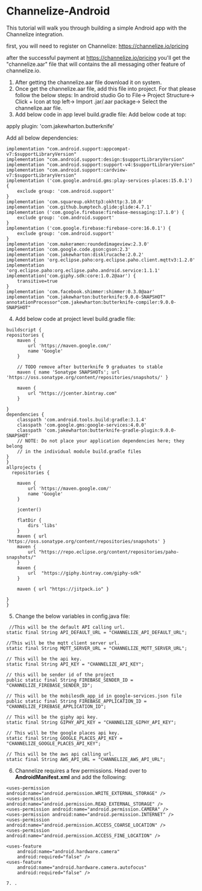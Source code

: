 # Channelize-Android
 This tutorial will walk you through building a simple Android app with the Channelize integration.
 
 first, you will need to register on Channelize: https://channelize.io/pricing

 after the successful payment at https://channelize.io/pricing you'll get the "channelize.aar" file that will contains the all
 messaging other feature of channelize.io.

 1. After getting the channelize.aar file download it on system.
 2. Once get the channelize.aar file, add this file into project. For that please follow the below steps:
 In android studio Go to File-> Project Structure-> Click + Icon at top left-> Import .jar/.aar package-> Select the channelize.aar
 file.
 3. Add below code in app level build.gradle file:
Add below code at top:

apply plugin: 'com.jakewharton.butterknife'

Add all below dependencies:

    implementation "com.android.support:appcompat-v7:$supportLibraryVersion"
    implementation "com.android.support:design:$supportLibraryVersion"
    implementation "com.android.support:support-v4:$supportLibraryVersion"
    implementation "com.android.support:cardview-v7:$supportLibraryVersion"
    implementation ('com.google.android.gms:play-services-places:15.0.1') {
        exclude group: 'com.android.support'
    }
    implementation 'com.squareup.okhttp3:okhttp:3.10.0'
    implementation 'com.github.bumptech.glide:glide:4.7.1'
    implementation ('com.google.firebase:firebase-messaging:17.1.0') {
        exclude group: 'com.android.support'
    }
    implementation ('com.google.firebase:firebase-core:16.0.1') {
        exclude group: 'com.android.support'
    }
    implementation 'com.makeramen:roundedimageview:2.3.0'
    implementation 'com.google.code.gson:gson:2.3'
    implementation 'com.jakewharton:disklrucache:2.0.2'
    implementation 'org.eclipse.paho:org.eclipse.paho.client.mqttv3:1.2.0'
    implementation 'org.eclipse.paho:org.eclipse.paho.android.service:1.1.1'
    implementation('com.giphy.sdk:core:1.0.2@aar') {
        transitive=true
    }
    implementation 'com.facebook.shimmer:shimmer:0.3.0@aar'
    implementation "com.jakewharton:butterknife:9.0.0-SNAPSHOT"
    annotationProcessor"com.jakewharton:butterknife-compiler:9.0.0-SNAPSHOT"
    
   4. Add below code at project level build.gradle file:
    
    buildscript {
    repositories {
        maven {
            url 'https://maven.google.com/'
            name 'Google'
        }

        // TODO remove after butterknife 9 graduates to stable
        maven { name 'Sonatype SNAPSHOTs'; url 'https://oss.sonatype.org/content/repositories/snapshots/' }

        maven {
            url "https://jcenter.bintray.com"
        }

    }
    dependencies {
        classpath 'com.android.tools.build:gradle:3.1.4'
        classpath 'com.google.gms:google-services:4.0.0'
        classpath 'com.jakewharton:butterknife-gradle-plugin:9.0.0-SNAPSHOT'
        // NOTE: Do not place your application dependencies here; they belong
        // in the individual module build.gradle files
    }
    }
    allprojects {
      repositories {
    
        maven {
            url 'https://maven.google.com/'
            name 'Google'
        }
        
        jcenter()

        flatDir {
            dirs 'libs'
        }
        maven { url 'https://oss.sonatype.org/content/repositories/snapshots' }
        maven {
            url "https://repo.eclipse.org/content/repositories/paho-snapshots/"
        }
        maven {
            url  "https://giphy.bintray.com/giphy-sdk"
        }

        maven { url "https://jitpack.io" }

    }
    }
    
    
   5. Change the below variables in config.java file:
    
    
     //This will be the default API calling url.
    static final String API_DEFAULT_URL = "CHANNELIZE_API_DEFAULT_URL";

    //This will be the mqtt client server url.
    static final String MQTT_SERVER_URL = "CHANNELIZE_MQTT_SERVER_URL";

    // This will be the api key.
    static final String API_KEY = "CHANNELIZE_API_KEY";

    // this will be sender id of the project
    public static final String FIREBASE_SENDER_ID = "CHANNELIZE_FIREBASE_SENDER_ID";

    // This will be the mobilesdk_app_id in google-services.json file
    public static final String FIREBASE_APPLICATION_ID = "CHANNELIZE_FIREBASE_APPLICATION_ID";

    // This will be the giphy api key.
    static final String GIPHY_API_KEY = "CHANNELIZE_GIPHY_API_KEY";

    // This will be the google places api key.
    static final String GOOGLE_PLACES_API_KEY = "CHANNELIZE_GOOGLE_PLACES_API_KEY";

    // This will be the aws api calling url.
    static final String AWS_API_URL = "CHANNELIZE_AWS_API_URL";
    
   6. Channelize requires a few permissions. Head over to **AndroidManifest.xml** and add the following: 
    
    <uses-permission android:name="android.permission.WRITE_EXTERNAL_STORAGE" />
    <uses-permission android:name="android.permission.READ_EXTERNAL_STORAGE" />
    <uses-permission android:name="android.permission.CAMERA" />
    <uses-permission android:name="android.permission.INTERNET" />
    <uses-permission android:name="android.permission.ACCESS_COARSE_LOCATION" />
    <uses-permission android:name="android.permission.ACCESS_FINE_LOCATION" />

    <uses-feature
        android:name="android.hardware.camera"
        android:required="false" />
    <uses-feature
        android:name="android.hardware.camera.autofocus"
        android:required="false" />
    
    7. .
